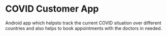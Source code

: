 # COVID Customer App
 Android app which helpsto track the current COVID situation over different countries and also helps to book appointments with the doctors in needed.
